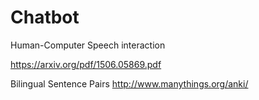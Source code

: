 # Chatbot
Human-Computer Speech interaction

https://arxiv.org/pdf/1506.05869.pdf

Bilingual Sentence Pairs
http://www.manythings.org/anki/
